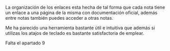 La organización de los enlaces esta hecha de tal forma que cada nota tiene un enlace a una página de la misma con documentación oficial,
además entre notas también puedes acceder a otras notas.

Me ha parecido una herramienta bastante útil e intuitiva que además si utilizas los atajos de teclado es bastante satisfactoria de
emplear.

Falta el apartado 9
